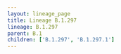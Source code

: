 ```yaml
---
layout: lineage_page
title: Lineage B.1.297
lineage: B.1.297
parent: B.1
children: ['B.1.297', 'B.1.297.1']
---
```

